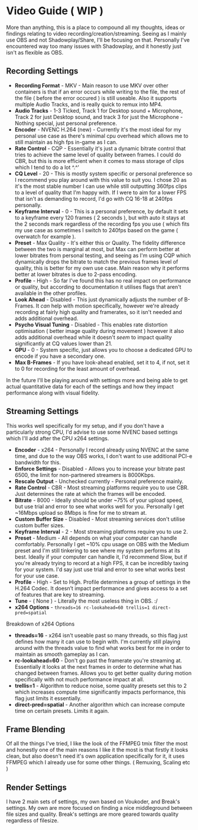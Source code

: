 # Video Guide ( WIP )
More than anything, this is a place to compound all my thoughts, ideas or findings relating to video recording/creation/streaming.
Seeing as I mainly use OBS and not Shadowplay/Share, I'll be focusing on that.
Personally I've encountered way too many issues with Shadowplay, and it honestly just isn't as flexible as OBS.

## Recording Settings
*   **Recording Format** - MKV - Main reason to use MKV over other containers is that if an error occurs while writing to the file, the rest of the file ( before the error occured ) is still useable. Also it supports multiple Audio Tracks, and is really quick to remux into MP4.
*   **Audio Tracks** - 1-3 Ticked, Track 1 for Desktop sound + Microphone, Track 2 for just Desktop sound, and track 3 for just the Microphone - Nothing special, just personal preference.
*   **Encoder** - NVENC H.264 (new) - Currently it's the most ideal for my personal use case as there's minimal cpu overhead which allows me to still maintain as high fps in-game as I can.
*   **Rate Control** - CQP - Essentially it's just a dynamic bitrate control that tries to achieve the same level of quality between frames. I could do CBR, but this is more efficient when it comes to mass storage of clips which I tend to do a lot ^.^'
*   **CQ Level** - 20 - This is mostly system specific or personal preference so I recommend you play around with this value to suit you. I chose 20 as it's the most stable number I can use while still outputting 360fps clips to a level of quality that I'm happy with. If I were to aim for a lower FPS that isn't as demanding to record, I'd go with CQ 16-18 at 240fps personally.
*   **Keyframe Interval** - 0 - This is a personal preference, by default it sets to a keyframe every 120 frames ( 2 seconds ), but with auto it stays at the 2 seconds mark regardless of the recording fps you use ( which fits my use case as sometimes I switch to 240fps based on the game ( overwatch for example ).
*   **Preset** - Max Quality - It's either this or Quality. The fidelity difference between the two is marginal at most, but Max can perform better at lower bitrates from personal testing, and seeing as I'm using CQP which dynamically drops the bitrate to match the previous frames level of quality, this is better for my own use case. Main reason why it performs better at lower bitrates is due to 2-pass encoding.
*   **Profile** - High - So far I've found this has no real impact on performance or quality, but according to documentation it utilises flags that aren't available in the other profiles.
*   **Look Ahead** - Disabled - This just dynamically adjusts the number of B-Frames. It _can_ help with motion specifically, however we're already recording at fairly high quality and framerates, so it isn't needed and adds additional overhead.
*   **Psycho Visual Tuning** - Disabled - This enables rate distortion optimisation ( better image quality during movement ) however it also adds additional overhead while it doesn't _seem_ to impact quality significantly at CQ values lower than 21.
*   **GPU** - 0 - System specific, just allows you to choose a dedicated GPU to encode if you have a secondary one.
*   **Max B-Frames** - If you have look-ahead enabled, set it to 4, if not, set it to 0 for recording for the least amount of overhead.

In the future I'll be playing around with settings more and being able to get actual quantitative data for each of the settings and how they impact performance along with visual fidelity.

## Streaming Settings
This works well specifically for my setup, and if you don't have a particularly strong CPU, I'd advise to use some NVENC based settings which I'll add after the CPU x264 settings.

*   **Encoder** - x264 - Personally I record already using NVENC at the same time, and due to the way OBS works, I don't want to use additional PCI-e bandwidth for this.
*   **Enforce Settings** - Disabled - Allows you to increase your bitrate past 6500, the limit for non-partnered streamers is 8000Kbps.
*   **Rescale Output** - Unchecked currently - Personal preference mainly.
*   **Rate Control** - CBR - Most streaming platforms require you to use CBR. Just determines the rate at which the frames will be encoded.
*   **Bitrate** - 8000 - Ideally should be under ~75% of your upload speed, but use trial and error to see what works well for you. Personally I get ~16Mbps upload so 8Mbps is fine for me to stream at.
*   **Custom Buffer Size** - Disabled - Most streaming services don't utilise custom buffer sizes.
*   **Keyframe Interval** - 2 - Most streaming platforms require you to use 2.
*   **Preset** - Medium - All depends on what your computer can handle comfortably. Personally I get ~10% cpu usage on OBS with the Medium preset and I'm still tinkering to see where my system performs at its best. Ideally if your computer can handle it, I'd recommend Slow, but if you're already trying to record at a high FPS, it can be incredibly taxing for your system. I'd say just use trial and error to see what works best for your use case.
*   **Profile** - High - Set to High. Profile determines a group of settings in the H.264 Codec. It doesn’t impact performance and gives access to a set of features that are key to streaming.
*   **Tune** - ( None ) - Literally the most useless thing in OBS. :/
*   **x264 Options** - `threads=16 rc-lookahead=60 trellis=1 direct-pred=spatial`

Breakdown of x264 Options
*   **threads=16** - x264 isn't useable past so many threads, so this flag just defines how many it can use to begin with. I'm currently still playing around with the threads value to find what works best for me in order to maintain as smooth gameplay as I can.
*   **rc-lookahead=60** - Don't go past the framerate you're streaming at. Essentially it looks at the next frames in order to determine what has changed between frames. Allows you to get better quality during motion specifically with not much performance impact at all.
*   **trellis=1** - Algorithm to reduce noise, some quality presets set this to 2 which increases compute time significantly impacts performance, this flag just limits it essentially.
*   **direct-pred=spatial** - Another algorithm which can increase compute time on certain presets. Limits it again.

## Frame Blending
Of all the things I've tried, I like the look of the FFMPEG tmix filter the most and honestly one of the main reasons I like it the most is that firstly it looks clean, but also doesn't need it's own application specifically for it, it uses FFMPEG which I already use for some other things. ( Remuxing, Scaling etc ) 

## Render Settings
I have 2 main sets of settings, my own based on Voukoder, and Break's settings. My own are more focused on finding a nice middleground between file sizes and quality. Break's settings are more geared towards quality regardless of filesize.
